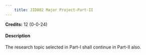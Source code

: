 ```yaml
---
    title: JID802 Major Project-Part-II
---
```

**Credits:** 12 (0-0-24)



#### Description 
The research topic selected in Part-I shall continue in Part-II also.